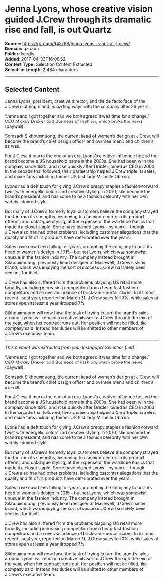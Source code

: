 # Jenna Lyons, whose creative vision guided J.Crew through its dramatic rise and fall, is out Quartz

**Source:** https://qz.com/948798/jenna-lyons-is-out-at-j-crew/  
**Domain:** qz.com  
**Folder:** Feedly  
**Added:** 2017-04-03T16:08:52  
**Content Type:** Selection Content Extracted  
**Selection Length:** 2,484 characters  


---

## Selected Content

Jenna Lyons, president, creative director, and the de facto face of the J.Crew clothing brand, is parting ways with the company after 26 years.

“Jenna and I got together and we both agreed it was time for a change,” CEO Mickey Drexler told Business of Fashion, which broke the news (paywall).

Somsack Sikhounmuong, the current head of women’s design at J.Crew, will become the brand’s chief design officer and oversee men’s and children’s as well.

For J.Crew, it marks the end of an era. Lyons’s creative influence helped the brand become a US household name in the 2000s. She had been with the company since 1990, and rose quickly after Drexler joined as CEO in 2003. In the decade that followed, their partnership helped J.Crew triple its sales, and made fans including former US first lady Michelle Obama.

Lyons had a deft touch for giving J.Crew’s preppy staples a fashion-forward twist with energetic colors and creative styling. In 2010, she became the brand’s president, and has come to be a fashion celebrity with her own widely admired style.

But many of J.Crew’s formerly loyal customers believe the company strayed too far from its strengths, becoming too fashion-centric in its product offering and catalogue styling, at the expense of the wardrobe basics that made it a closet staple. Some have blamed Lyons—by name—though J.Crew also has had other problems, including customer allegations that the quality and fit of its products have deteriorated over the years.

Sales have now been falling for years, prompting the company to oust its head of women’s design in 2015—but not Lyons, which was somewhat unusual in the fashion industry. The company instead brought in Sikhounmuong, previously head designer at Madewell, J.Crew’s sister brand, which was enjoying the sort of success J.Crew has lately been seeking for itself.

J.Crew has also suffered from the problems plaguing US retail more broadly, including increasing competition from cheap fast-fashion competitors and an overabundance of brick-and-mortar stores. In its most recent fiscal year, reported on March 21, J.Crew sales fell 3%, while sales at stores open at least a year dropped 7%.

Sikhounmuong will now have the task of trying to turn the brand’s sales around. Lyons will remain a creative adviser to J.Crew through the end of the year, when her contract runs out. Her position will not be filled, the company said. Instead her duties will be shifted to other members of J.Crew’s executive team.

---

*This content was extracted from your Instapaper Selection field.*

“Jenna and I got together and we both agreed it was time for a change,” CEO Mickey Drexler told Business of Fashion, which broke the news (paywall).

Somsack Sikhounmuong, the current head of women’s design at J.Crew, will become the brand’s chief design officer and oversee men’s and children’s as well.

For J.Crew, it marks the end of an era. Lyons’s creative influence helped the brand become a US household name in the 2000s. She had been with the company since 1990, and rose quickly after Drexler joined as CEO in 2003. In the decade that followed, their partnership helped J.Crew triple its sales, and made fans including former US first lady Michelle Obama.

Lyons had a deft touch for giving J.Crew’s preppy staples a fashion-forward twist with energetic colors and creative styling. In 2010, she became the brand’s president, and has come to be a fashion celebrity with her own widely admired style.

But many of J.Crew’s formerly loyal customers believe the company strayed too far from its strengths, becoming too fashion-centric in its product offering and catalogue styling, at the expense of the wardrobe basics that made it a closet staple. Some have blamed Lyons—by name—though J.Crew also has had other problems, including customer allegations that the quality and fit of its products have deteriorated over the years.

Sales have now been falling for years, prompting the company to oust its head of women’s design in 2015—but not Lyons, which was somewhat unusual in the fashion industry. The company instead brought in Sikhounmuong, previously head designer at Madewell, J.Crew’s sister brand, which was enjoying the sort of success J.Crew has lately been seeking for itself.

J.Crew has also suffered from the problems plaguing US retail more broadly, including increasing competition from cheap fast-fashion competitors and an overabundance of brick-and-mortar stores. In its most recent fiscal year, reported on March 21, J.Crew sales fell 3%, while sales at stores open at least a year dropped 7%.

Sikhounmuong will now have the task of trying to turn the brand’s sales around. Lyons will remain a creative adviser to J.Crew through the end of the year, when her contract runs out. Her position will not be filled, the company said. Instead her duties will be shifted to other members of J.Crew’s executive team.

